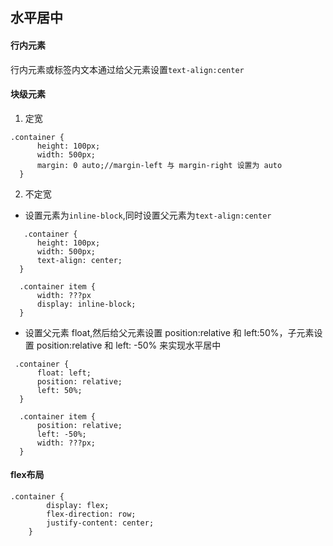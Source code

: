 ## 水平居中

#### 行内元素

行内元素或标签内文本通过给父元素设置`text-align:center`


#### 块级元素

1. 定宽
  ```
  .container {
        height: 100px;
        width: 500px;
        margin: 0 auto;//margin-left 与 margin-right 设置为 auto
    }
  ```


2. 不定宽

 * 设置元素为`inline-block`,同时设置父元素为`text-align:center`

  ```
     .container {
        height: 100px;
        width: 500px;
        text-align: center;
    }

    .container item {
        width: ???px
        display: inline-block;
    }
  ```

 * 设置父元素 float,然后给父元素设置 position:relative 和 left:50%，子元素设置 position:relative 和 left: -50% 来实现水平居中

  ```
   .container {
        float: left;
        position: relative;
        left: 50%;
    }

    .container item {
        position: relative;
        left: -50%;
        width: ???px;
    }
  ```

#### flex布局

```
.container {
        display: flex;
        flex-direction: row;
        justify-content: center;
    }
```

